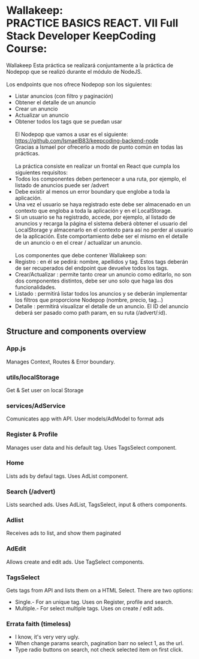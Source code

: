 # Wallakeep: <br>PRACTICE BASICS REACT. VII Full Stack Developer KeepCoding Course:

Wallakeep
Esta práctica se realizará conjuntamente a la práctica de Nodepop que se realizó
durante el módulo de NodeJS.<br /><br />
Los endpoints que nos ofrece Nodepop son los siguientes:<br />
- Listar anuncios (con filtro y paginación)<br />
- Obtener el detalle de un anuncio<br />
- Crear un anuncio<br />
- Actualizar un anuncio<br />
- Obtener todos los tags que se puedan usar<br /><br />
El Nodepop que vamos a usar es el siguiente:<br />
https://github.com/IsmaelB83/keepcoding-backend-node<br />
Gracias a Ismael por ofrecerlo a modo de punto común en todas las prácticas.<br /><br />
La práctica consiste en realizar un frontal en React que cumpla los siguientes
requisitos:<br />
- Todos los componentes deben pertenecer a una ruta, por ejemplo, el listado
de anuncios puede ser /advert<br />
- Debe existir al menos un error boundary que englobe a toda la aplicación.<br />
- Una vez el usuario se haya registrado este debe ser almacenado en un<br />
contexto que engloba a toda la aplicación y en el LocalStorage.<br />
- Si un usuario se ha registrado, accede, por ejemplo, al listado de anuncios y
recarga la página el sistema deberá obtener el usuario del LocalStorage y
almacenarlo en el contexto para así no perder al usuario de la aplicación. Este
comportamiento debe ser el mismo en el detalle de un anuncio o en el crear /
actualizar un anuncio.<br /><br />
Los componentes que debe contener Wallakeep son:<br />
- Registro : en él se pedirá: nombre, apellidos y tag. Estos tags deberán de ser
recuperados del endpoint que devuelve todos los tags.<br />
- Crear/Actualizar : permite tanto crear un anuncio como editarlo, no son dos
componentes distintos, debe ser uno solo que haga las dos funcionalidades.<br />
- Listado : permitirá listar todos los anuncios y se deberán implementar los
filtros que proporcione Nodepop (nombre, precio, tag…)<br />
- Detalle : permitirá visualizar el detalle de un anuncio. El ID del anuncio deberá
ser pasado como path param, en su ruta (/advert/:id).<br />

## Structure and components overview


### App.js
Manages Context, Routes & Error boundary.

### utils/localStorage
Get & Set user on local Storage

### services/AdService
Comunicates app with API. User models/AdModel to format ads

### Register & Profile
Manages user data and his default tag. Uses TagsSelect component.

### Home
Lists ads by defaul tags. Uses AdList component.

### Search (/advert)
Lists searched ads.  Uses AdList, TagsSelect, input & others components.

### Adlist
Receives ads to list, and show them paginated 

### AdEdit
Allows create and edit ads. Use TagSelect components.

### TagsSelect
Gets tags from API and lists them on a HTML Select. There are two options:
- Single.- For an unique tag. Uses on Register, profile and search.
- Multiple.- For select multiple tags. Uses on create / edit ads.

###
### Errata faith (timeless)
- I know, it's very very ugly.
- When change params search, pagination barr no select 1, as the url.
- Type radio buttons on search, not check selected item on first click.